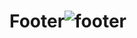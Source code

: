 # Footer![footer](https://user-images.githubusercontent.com/102663969/214436984-1681f4ec-a119-4f0a-98bc-54916a5d1687.png)
